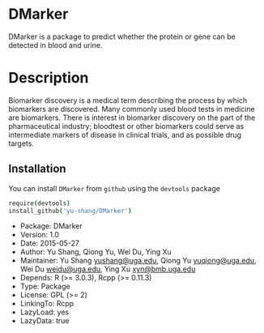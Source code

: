 # DMarker

DMarker is a package to predict whether the protein or gene can be detected in blood and urine.

# Description

Biomarker discovery is a medical term describing the process by which biomarkers are discovered. Many commonly used blood tests in medicine are biomarkers. There is interest in biomarker discovery on the part of the pharmaceutical industry; bloodtest or other biomarkers could serve as intermediate markers of disease in clinical trials, and as possible drug targets. 

## Installation

You can install `DMarker` from `github` using the `devtools` package

```coffee
require(devtools)
install_github('yu-shang/DMarker')
```

+ Package: DMarker
+ Version: 1.0
+ Date: 2015-05-27
+ Author: Yu Shang, Qiong Yu, Wei Du, Ying Xu
+ Maintainer: Yu Shang <yushang@uga.edu>, Qiong Yu <yuqiong@uga.edu>, Wei Du <weidu@uga.edu>, Ying Xu <xyn@bmb.uga.edu>
+ Depends: R (>= 3.0.3), Rcpp (>= 0.11.3)
+ Type: Package
+ License: GPL (>= 2)
+ LinkingTo: Rcpp
+ LazyLoad: yes
+ LazyData: true

